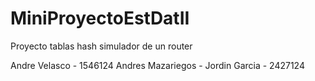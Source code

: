 # MiniProyectoEstDatII

Proyecto  tablas hash simulador de un router

Andre Velasco - 1546124
Andres Mazariegos -
Jordin Garcia - 2427124
